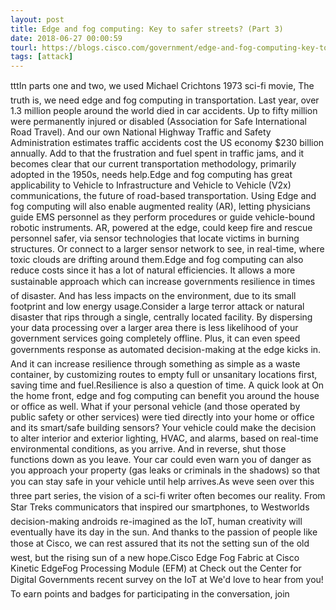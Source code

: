 ```yaml
---
layout: post
title: Edge and fog computing: Key to safer streets? (Part 3)
date: 2018-06-27 00:00:59
tourl: https://blogs.cisco.com/government/edge-and-fog-computing-key-to-safer-streets-part-3
tags: [attack]
---
```

tttIn parts one and two, we used Michael Crichtons 1973 sci-fi movie, The truth is, we need edge and fog computing in transportation. Last year, over 1.3 million people around the world died in car accidents. Up to fifty million were permanently injured or disabled (Association for Safe International Road Travel). And our own National Highway Traffic and Safety Administration estimates traffic accidents cost the US economy $230 billion annually. Add to that the frustration and fuel spent in traffic jams, and it becomes clear that our current transportation methodology, primarily adopted in the 1950s, needs help.Edge and fog computing has great applicability to Vehicle to Infrastructure and Vehicle to Vehicle (V2x) communications, the future of road-based transportation. Using Edge and fog computing will also enable augmented reality (AR), letting physicians guide EMS personnel as they perform procedures or guide vehicle-bound robotic instruments. AR, powered at the edge, could keep fire and rescue personnel safer, via sensor technologies that locate victims in burning structures. Or connect to a larger sensor network to see, in real-time, where toxic clouds are drifting around them.Edge and fog computing can also reduce costs since it has a lot of natural efficiencies. It allows a more sustainable approach which can increase governments resilience in times of disaster. And has less impacts on the environment, due to its small footprint and low energy usage.Consider a large terror attack or natural disaster that rips through a single, centrally located facility. By dispersing your data processing over a larger area there is less likelihood of your government services going completely offline. Plus, it can even speed governments response as automated decision-making at the edge kicks in. And it can increase resilience through something as simple as a waste container, by customizing routes to empty full or unsanitary locations first, saving time and fuel.Resilience is also a question of time. A quick look at On the home front, edge and fog computing can benefit you around the house or office as well. What if your personal vehicle (and those operated by public safety or other services) were tied directly into your home or office and its smart/safe building sensors? Your vehicle could make the decision to alter interior and exterior lighting, HVAC, and alarms, based on real-time environmental conditions, as you arrive. And in reverse, shut those functions down as you leave. Your car could even warn you of danger as you approach your property (gas leaks or criminals in the shadows) so that you can stay safe in your vehicle until help arrives.As weve seen over this three part series, the vision of a sci-fi writer often becomes our reality. From Star Treks communicators that inspired our smartphones, to Westworlds decision-making androids re-imagined as the IoT, human creativity will eventually have its day in the sun. And thanks to the passion of people like those at Cisco, we can rest assured that its not the setting sun of the old west, but the rising sun of a new hope.Cisco Edge Fog Fabric at Cisco Kinetic EdgeFog Processing Module (EFM) at Check out the Center for Digital Governments recent survey on the IoT at We'd love to hear from you! To earn points and badges for participating in the conversation, join 